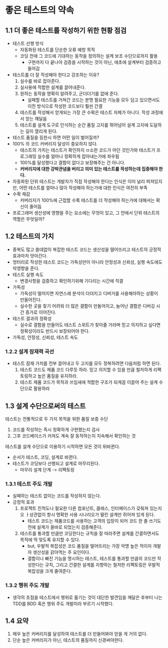 # 좋은 테스트의 약속



## 1.1 더 좋은 테스트를 작성하기 위한 현황 점검

*   테스트 선행 방식 
    *   자동화된 테스트를 단순한 오류 예방 목적
    *   코딩 전에 그 코드에 기대하는 동작을 정의하는 설계 보조 수단으로까지 활용
        *   구현까지 다 끝나야 검증을 시작하는 것이 아닌, 애초에 설계부터 검증하고 들어감
*   테스트를 더 잘 작성해야 한다고 강조하는 이유?
    1.  실수를 바로 잡아준다.
    2.  실사용에 적합한 설계를 끌어내준다.
    3.  원하는 동작을 명확히 알려주고, 군더더기를 없애 준다.
        *   실패할 테스트를 거쳐간 코드는 분명 필요한 기능을 모두 담고 있으면서도 이전 방식으로 작성한 코드보다 훨씬 간결
    4.  테스트를 작성해서 얻게되는 가장 큰 수확은 테스트 자체가 아니다. 작성 과정에서 얻는 꺠달음
    5.  테스트를 설계 도구로 인식하는 순간 품질 고지를 뛰어넘어 설계 고지에 도달하는 길이 열리게 된다.
*   테스트 품질을 등한시 하면 어떤 일이 벌어질까?
*   100% 의 코드 커버리지 달성이 중요하지 않다.
    *   테스트의 가치는 테스트가 확인하지 ㅁ소한 코드가 어던 것인가와 테스트가 프로그래밍 실수를 얼마나 정확하게 잡아내는가에 좌우됨
    *   100%를 달성했다고 결함이 없다고 보장해주는 건 아니다.
    *   **커버리지에 대한 강박관념을 버리고 의미 있는 테스트를 작성하는데 집중해야 한다.**
*   자동화된 단위 테스트는 개발자가 직접 작성해야 한다는 인식은 이미 널리 퍼져있지만, 어떤 테스트를 얼마나 많이 작성해야 하는가에 대한 인식은 여전히 부족
*   수확 체감
    *   커버리지가 100%에 근접할 수록 테스트를 더 작성해야 하는가에 대해서는 확신이 줄어듬
*   프로그래머 생산성에 영향을 주는 요소에는 무엇이 있고, 그 안에서 단위 테스트의 역할은 무엇일까?

## 1.2 테스트의 가치

*   중복도 많고 쓸데없이 복잡한 테스트 코드는 생산성을 떨어뜨리고 테스트의 긍정적 효과마저 앗아간다.
*   엉터리로 작성한 테스트 코드는 가독성만이 아니라 안정성과 신뢰성, 실행 속도에도 악영향을 준다.
*   테스트 실행 속도
    *   변경사항을 검증하고 확인하기위해 기다리는 시간에 직결
*   가독성
    *   가독성이 떨어지면 자연스레 분석이 더뎌지고 디버거를 사용해야하는 상황이 만들어진다.
    *   실수한 곳을 찾기 어려워 더 많은 결함이 만들어지고, 늘어난 결함은 디버깅 시간 증가로 이어진다.
*   테스트 결과의 정확성
    *   실수로 결함을 만들어도 테스트 스위트가 찾아줄 거라며 믿고 의지하고 싶다면 정확성이라도 반드시 보장되어야 한다.
*   가독성, 안정성, 신뢰성, 테스트 속도



### 1.2.2 설계 잠재력 곡선

*   테스트 잠재 가치를 전부 끌어내고 두 고지를 모두 정복하려면 다음처럼 하면 된다.
    1.  테스트 코드도 제품 코드 다루듯 하라. 믿고 의지할 수 있을 만큼 철저하게 리팩토링하고 높은 품질을 유지하라.
    2.  테스트 제품 코드가 목적과 쓰임새에 적합한 구조가 되게끔 이끌어 주는 설계 수단으로 활용하라

## 1.3 설계 수단으로써의 테스트

테스트는 전통적으로 두 가지 목적을 위한 품질 보증 수단

1.  코드를 작성하는 즉시 정확하게 구현했는지 검사
2.  그후 코드베이스가 커져도 계속 잘 동작하는지 지속해서 확인하는 것



테스트를 설계 수단으로 이용하기 시작하면 모든 것이 뒤바뀐다.

*   순서가 테스트, 코딩, 설계로 바뀐다.
*   테스트가 코딩보다 선행되고 설계로 마무리된다.
    *   마무리 설계 단계 -> 리팩토링



### 1.3.1 테스트 주도 개발

*   실패하는 테스트 없이는 코드를 작성하지 않는다.
*   긍정적 효과
    1.  프로젝트 진척도나 필요한 다른 컴포넌트, 클래스, 인터페이스가 갖춰져 있는지오 ㅏ상관없이 항시 명확한 사용 시나리오가 딸린 설계만 쥐어져 있게 된다.
        *   테스트 코드는 제품코드를 사용하는 고객의 입장이 되어 코드 한 줄 쓰기도 전에 설계가 올바로 되었는지 검증해준다.
    2.  테스트를 통과할 만큼만 코딩한다는 규칙을 잘 따라주면 설계를 간결하면서도 목적에 딱 맞도록 유지할 수 있다.
        *   but, 우발적 복잡성은 코드 품질을 떨어뜨리는 가장 악명 높은 적이자 개발자 생산성을 갉아먹는 주 요인이다.
        *   결함이나 빠진 기능을 명시하는 테스트, 테스트를 통과할 만큼의 코드만 작성한다는 규칙, 그리고 간결한 설계를 지향하는 철저한 리팩토링은 우발적 복잡성을 크게 줄여준다.

### 1.3.2 행위 주도 개발

*   생각의 초점을 테스트에서 행위로 옮기는 것이 대단한 발견임을 깨달은 후부터 나는 TDD를 BDD 혹은 행위 주도 개발이라 부르기 시작했다.

## 1.4 요약

1.  매우 높은 커버리지를 달성하여 테스트를 더 만들어봐야 얻을 게 거의 없다.
2.  단순 높은 커버리지가 아닌, 테스트의 품질까지 신경써야한다.

